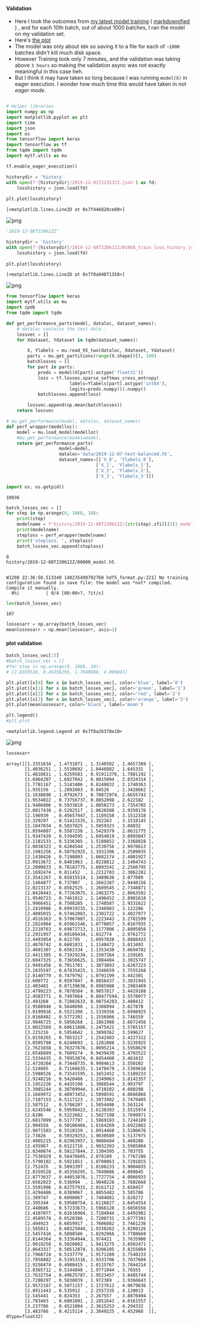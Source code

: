 

#### Validation
* Here I took the outcomes from [my latest model training](https://github.com/namoopsoo/aviation-pilot-physiology-hmm/blob/master/notes/2019-12-08-.ipynb) ( [markdownified](https://github.com/namoopsoo/aviation-pilot-physiology-hmm/blob/master/notes/2019-12-08-.md) ) , and for each 10th batch, out of about 1000 batches, I ran the model on my validation set.
* Here's [the plot](#plot-validation)
* The model was only about `88k` so saving it to a file for each of `~1000` batches didn't kill much disk space.
* However Training took only 7 minutes, and the validation was taking above `3 hours` so making the validation async was not exactly meaningful in this case heh. 
* But I think it may have taken so long because I was running `model(X)` in eager execution. I wonder how much time this would have taken in *not eager mode*.


```python

# Helper libraries
import numpy as np
import matplotlib.pyplot as plt
import time
import json
import os
from tensorflow import keras
import tensorflow as tf
from tqdm import tqdm
import mytf.utils as mu

```


```python
tf.enable_eager_execution()

```


```python
historydir = 'history'
with open(f'{historydir}/2019-12-01T223537Z.json') as fd:
    losshistory = json.load(fd)
    
plt.plot(losshistory) 
```




    [<matplotlib.lines.Line2D at 0x7f446828ce80>]




![png](2019-12-01-loglossbook_files/2019-12-01-loglossbook_2_1.png)



```python
'2019-12-08T220612Z'

historydir = 'history'
with open(f'{historydir}/2019-12-08T220612Z/01068_train_loss_history.json') as fd:
    losshistory = json.load(fd)
    
plt.plot(losshistory) 
```




    [<matplotlib.lines.Line2D at 0x7f8a94071358>]




![png](2019-12-01-loglossbook_files/2019-12-01-loglossbook_3_1.png)



```python
from tensorflow import keras
import mytf.utils as mu
import ipdb
from tqdm import tqdm
```


```python
def get_performance_parts(model, dataloc, dataset_names):
    # dataloc contains the test data..
    lossvec = []
    for Xdataset, Ydataset in tqdm(dataset_names):

        X, Ylabels = mu.read_h5_two(dataloc, Xdataset, Ydataset) 
        parts = mu.get_partitions(range(X.shape[0]), 100)
        batchlosses = []
        for part in parts:
            preds = model(X[part].astype('float32'))
            loss = tf.losses.sparse_softmax_cross_entropy(
                        labels=Ylabels[part].astype('int64'),
                        logits=preds.numpy()).numpy()
            batchlosses.append(loss)

        lossvec.append(np.mean(batchlosses))
    return lossvec


```


```python
# mu.get_performance(model, dataloc, dataset_names)
def perf_wrapper(modelloc):
    model = mu.load_model(modelloc)
    #mu.get_performance(model=model, 
    return get_performance_parts(
                    model=model,
                    dataloc='data/2019-12-07-test-balanced.h5',
                    dataset_names=[['X_0', 'Ylabels_0'],
                                  ['X_1', 'Ylabels_1'],
                                  ['X_2', 'Ylabels_2'],
                                  ['X_3', 'Ylabels_3']])
```


```python
import os; os.getpid()
```




    10936




```python
batch_losses_vec = []
for step in np.arange(0, 1068, 10):
    print(step)
    modelname = f'history/2019-12-08T220612Z/{str(step).zfill(5)}_model.h5'
    print(modelname)
    steploss = perf_wrapper(modelname)
    print('steploss, ', steploss)
    batch_losses_vec.append(steploss)
```

    0
    history/2019-12-08T220612Z/00000_model.h5


    W1208 22:36:50.513340 140235498792768 hdf5_format.py:221] No training configuration found in save file: the model was *not* compiled. Compile it manually.
      0%|          | 0/4 [00:00<?, ?it/s]


```python
len(batch_losses_vec)
```




    107




```python
lossesarr = np.array(batch_losses_vec)
meanlossesarr = np.mean(lossesarr, axis=1)
```

#### plot validation

```python
batch_losses_vec[:5]
#batch_losses_vec = []
#for step in np.arange(0, 1068, 10):
# [2.8359528, 0.45356295, 1.7049086, 4.099845]

plt.plot([x[0] for x in batch_losses_vec], color='blue', label='0')
plt.plot([x[1] for x in batch_losses_vec], color='green', label='1')
plt.plot([x[2] for x in batch_losses_vec], color='red', label='2')
plt.plot([x[3] for x in batch_losses_vec], color='orange', label='3')
plt.plot(meanlossesarr, color='black', label='mean')

plt.legend()
#plt.plot
```




    <matplotlib.legend.Legend at 0x7f8a26378e10>




![png](2019-12-01-loglossbook_files/2019-12-01-loglossbook_11_1.png)



```python
lossesarr
```




    array([[1.3351634 , 1.4731871 , 1.3140502 , 1.4657389 ],
           [1.4036251 , 1.5530692 , 1.0446882 , 1.645331  ],
           [1.4810811 , 1.6259581 , 0.91911376, 1.7881192 ],
           [1.6964207 , 1.6927042 , 0.8015094 , 2.0324314 ],
           [1.7781167 , 1.5143406 , 0.8248832 , 2.1740363 ],
           [1.935156  , 1.2892603 , 0.84526   , 2.3428662 ],
           [2.1638696 , 1.0792673 , 0.70872974, 2.6655743 ],
           [1.9534022 , 0.73756737, 0.8852098 , 2.622182  ],
           [1.9406806 , 0.5933818 , 1.0058273 , 2.7354705 ],
           [2.0017438 , 0.5292517 , 1.0626508 , 2.9350176 ],
           [2.196939  , 0.45657447, 1.1189158 , 3.1512318 ],
           [2.329297  , 0.51421535, 1.352263  , 3.1518145 ],
           [2.1047034 , 0.5037825 , 1.5859323 , 3.08032   ],
           [1.8594807 , 0.5587238 , 1.5429379 , 2.8631775 ],
           [1.9347439 , 0.5394595 , 1.6954019 , 3.0993047 ],
           [2.1181533 , 0.5336305 , 1.5180852 , 3.3368828 ],
           [2.0038323 , 0.6204544 , 1.2530756 , 2.9970613 ],
           [2.1981256 , 0.58792925, 1.1931396 , 3.2589035 ],
           [2.1430426 , 0.7190803 , 1.0682174 , 2.4001927 ],
           [2.0913672 , 0.8401063 , 1.0228812 , 2.1404743 ],
           [2.2090833 , 0.78182775, 1.0093541 , 2.2566795 ],
           [2.1692474 , 0.811452  , 1.2212783 , 2.3062282 ],
           [2.3541267 , 0.65815514, 1.3489636 , 3.077089  ],
           [2.1464877 , 0.737907  , 1.2662387 , 2.9448156 ],
           [2.0213137 , 0.8562525 , 1.2609545 , 2.7348871 ],
           [2.0428443 , 0.77263075, 1.2463275 , 2.8663592 ],
           [1.9546723 , 0.7461912 , 1.1496452 , 2.8901618 ],
           [1.9966451 , 0.7508285 , 1.1748587 , 2.9331622 ],
           [2.2410986 , 0.69919235, 1.2346983 , 3.122286  ],
           [2.4885015 , 0.57462883, 1.2301722 , 3.4027977 ],
           [2.4516363 , 0.57067007, 1.2223443 , 3.2781599 ],
           [2.2824984 , 0.65961546, 1.0776057 , 3.0167935 ],
           [2.2210763 , 0.69872713, 1.1177806 , 2.8805058 ],
           [2.2931957 , 0.69109434, 1.032774  , 2.9761772 ],
           [2.4493954 , 0.622795  , 1.0957028 , 3.0888433 ],
           [2.4876742 , 0.6601831 , 1.1140472 , 3.013493  ],
           [2.4601307 , 0.6562334 , 1.1353438 , 3.0694702 ],
           [2.4411385 , 0.71929234, 1.1507264 , 3.159165  ],
           [2.6047325 , 0.73656625, 1.1984404 , 3.3015747 ],
           [2.9491456 , 0.7011701 , 1.3073893 , 3.6267223 ],
           [3.1835597 , 0.67035425, 1.3346659 , 3.7555268 ],
           [2.8140779 , 0.7479792 , 1.0791199 , 3.442301  ],
           [2.600772  , 0.8597047 , 0.8856437 , 3.3031945 ],
           [2.403481  , 0.87139636, 0.8985988 , 3.2903469 ],
           [2.4799223 , 0.7870504 , 0.9057817 , 3.4419188 ],
           [2.4583771 , 0.7497664 , 0.88477594, 3.5578077 ],
           [2.493268  , 0.72802633, 0.98754203, 3.488412  ],
           [2.9508946 , 0.5640698 , 1.1308994 , 3.627878  ],
           [3.0199916 , 0.5521208 , 1.1339356 , 3.6998925 ],
           [3.0168402 , 0.5772391 , 1.1556966 , 3.746559  ],
           [2.9846725 , 0.5850268 , 1.1861988 , 3.6672456 ],
           [3.0022569 , 0.60611886, 1.2475421 , 3.5765157 ],
           [3.225216  , 0.5954642 , 1.3899362 , 3.599627  ],
           [3.0158265 , 0.7053217 , 1.2542483 , 3.4227312 ],
           [3.0595798 , 0.6240693 , 1.1281008 , 3.5235925 ],
           [2.7621658 , 0.76327676, 1.0095214 , 3.5958629 ],
           [2.6548889 , 0.7609274 , 0.9439439 , 3.4703522 ],
           [2.5334435 , 0.78953874, 0.8454408 , 3.463432  ],
           [2.4720204 , 0.73448735, 0.9984613 , 3.550102  ],
           [2.524865  , 0.71166635, 1.1470479 , 3.5369616 ],
           [2.5988526 , 0.71541595, 1.1652452 , 3.5189233 ],
           [2.9248216 , 0.5428488 , 1.2349063 , 3.8142357 ],
           [3.1952226 , 0.4435198 , 1.3888544 , 3.993797  ],
           [3.3085244 , 0.38709944, 1.4710102 , 4.080298  ],
           [3.1669972 , 0.40973452, 1.5098591 , 4.0666866 ],
           [2.7107153 , 0.5117123 , 1.3973982 , 3.7479405 ],
           [2.587512  , 0.5786207 , 1.5054486 , 3.563124  ],
           [2.6245546 , 0.59590423, 1.6130393 , 3.5515974 ],
           [2.6286    , 0.5222682 , 1.5027198 , 3.7699971 ],
           [2.6817899 , 0.5177797 , 1.5869193 , 3.7244189 ],
           [2.904556  , 0.50106466, 1.8164269 , 3.6922882 ],
           [2.9071503 , 0.5518159 , 1.8914468 , 3.5280676 ],
           [2.73826   , 0.59329253, 1.9030589 , 3.5137975 ],
           [2.4965215 , 0.62963957, 1.9080484 , 3.460288  ],
           [2.435967  , 0.6121716 , 1.9032393 , 3.5985804 ],
           [2.8340874 , 0.58127844, 2.1304395 , 3.703755  ],
           [2.7536929 , 0.56476605, 2.078189  , 3.7767286 ],
           [2.5790102 , 0.5921851 , 1.8708863 , 3.7291815 ],
           [2.752435  , 0.5093397 , 1.8106233 , 3.9004035 ],
           [2.8359528 , 0.45356295, 1.7049086 , 4.099845  ],
           [2.8773637 , 0.44053876, 1.7727754 , 4.0866933 ],
           [2.6562023 , 0.536994  , 1.9040228 , 3.7602668 ],
           [2.5591996 , 0.62757915, 2.0161712 , 3.658457  ],
           [2.4294486 , 0.6389067 , 1.8855482 , 3.585786  ],
           [2.389747  , 0.6090067 , 1.7404081 , 3.628272  ],
           [2.395344  , 0.59588754, 1.6116827 , 3.6454554 ],
           [2.440686  , 0.57233673, 1.5966128 , 3.6856556 ],
           [2.4107077 , 0.61616904, 1.7184944 , 3.6492982 ],
           [2.4589574 , 0.6520386 , 1.7200731 , 3.6777391 ],
           [2.494923  , 0.6659917 , 1.7606882 , 3.7461236 ],
           [2.585011  , 0.60325044, 1.9338262 , 3.8209126 ],
           [2.5457416 , 0.5890586 , 1.8292966 , 3.7708669 ],
           [2.8144364 , 0.53364944, 1.974421  , 3.7635906 ],
           [2.9019258 , 0.5020002 , 1.9413275 , 3.8502471 ],
           [2.8643317 , 0.50512874, 1.9206105 , 3.8255084 ],
           [2.7968724 , 0.5137779 , 1.9171289 , 3.7540233 ],
           [2.7858882 , 0.51953316, 1.9333706 , 3.7037604 ],
           [2.9250474 , 0.4980415 , 2.0115767 , 3.7844214 ],
           [2.8365712 , 0.5144848 , 1.9771044 , 3.76555   ],
           [2.7632754 , 0.49625787, 1.9523457 , 3.8485744 ],
           [2.7280297 , 0.5030039 , 1.972389  , 3.9366643 ],
           [2.9572167 , 0.5071157 , 2.1727612 , 4.0679636 ],
           [2.8911443 , 0.535912  , 2.2557335 , 4.120013  ],
           [2.545441  , 0.824353  , 2.267557  , 3.8870494 ],
           [2.783403  , 0.6001091 , 2.2852643 , 4.0161557 ],
           [3.237786  , 0.4521004 , 2.3615253 , 4.294332  ],
           [3.483766  , 0.4215114 , 2.3849225 , 4.452968  ]], dtype=float32)


